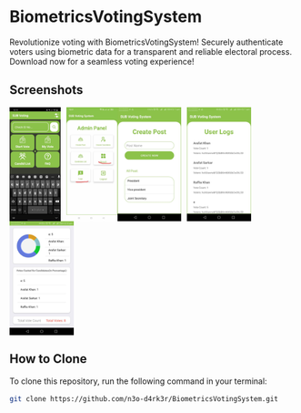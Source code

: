 # BiometricsVotingSystem
Revolutionize voting with BiometricsVotingSystem! Securely authenticate voters using biometric data for a transparent and reliable electoral process. Download now for a seamless voting experience!

## Screenshots

<div style="display: flex; flex-wrap: wrap;">
  <img src="/screenshots/sc_4.jpg" alt="Screenshot 4" style="height: 200px; width: auto; margin-right: 10px;">
  <img src="/screenshots/sc_5.jpg" alt="Screenshot 5" style="height: 200px; width: auto;">
  <img src="/screenshots/sc_1.jpg" alt="Screenshot 1" style="height: 200px; width: auto; margin-right: 10px;">
  <img src="/screenshots/sc_2.jpg" alt="Screenshot 2" style="height: 200px; width: auto; margin-right: 10px;">
  <img src="/screenshots/sc_3.jpg" alt="Screenshot 3" style="height: 200px; width: auto; margin-right: 10px;">
</div>

## How to Clone

To clone this repository, run the following command in your terminal:

```bash
git clone https://github.com/n3o-d4rk3r/BiometricsVotingSystem.git
